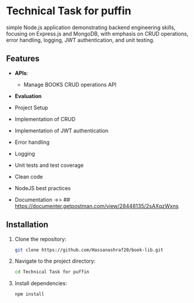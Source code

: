 # Technical Task for puffin

simple Node.js application demonstrating backend engineering skills, focusing on Express.js and MongoDB, with emphasis on CRUD operations, error handling, logging, JWT authentication, and unit testing.

## Features

- **APIs**:

  - Manage BOOKS CRUD operations API

- **Evaluation**
- Project Setup
- Implementation of CRUD
- Implementation of JWT authentication
- Error handling
- Logging
- Unit tests and test coverage
- Clean code
- NodeJS best practices
- Documentation ->> ## https://documenter.getpostman.com/view/28448135/2sAXqzWxns

## Installation

1. Clone the repository:
   ```bash
   git clone https://github.com/Hassanashraf20/book-lib.git
   ```
2. Navigate to the project directory:
   ```bash
   cd Technical Task for puffin
   ```
3. Install dependencies:
   ```bash
   npm install
   ```
